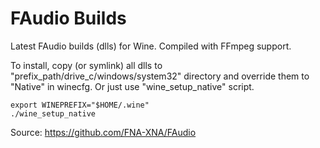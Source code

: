 # FAudio Builds
Latest FAudio builds (dlls) for Wine. Compiled with FFmpeg support.

To install, copy (or symlink) all dlls to "prefix_path/drive_c/windows/system32" directory and override them to "Native" in winecfg. Or just use "wine_setup_native" script.

    export WINEPREFIX="$HOME/.wine"
    ./wine_setup_native

Source: https://github.com/FNA-XNA/FAudio
